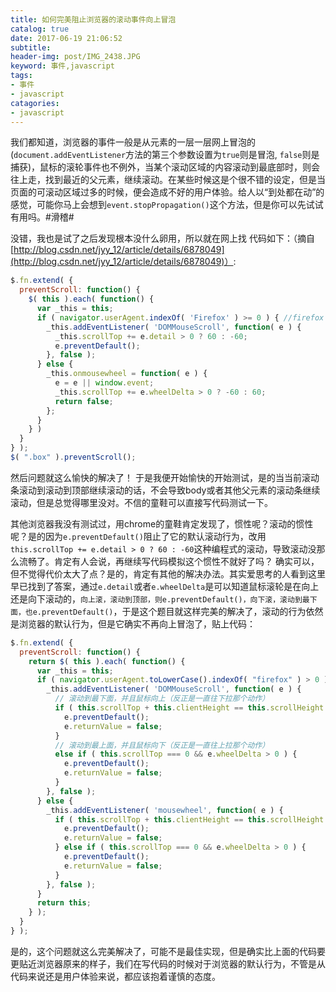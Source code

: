 ```yaml
---
title: 如何完美阻止浏览器的滚动事件向上冒泡
catalog: true
date: 2017-06-19 21:06:52
subtitle: 
header-img: post/IMG_2438.JPG
keyword: 事件,javascript
tags:
- 事件
- javascript
catagories: 
- javascript
---
```


我们都知道，浏览器的事件一般是从元素的一层一层网上冒泡的(`document.addEventListener`方法的第三个参数设置为`true`则是冒泡, `false`则是捕获)，鼠标的滚轮事件也不例外，当某个滚动区域的内容滚动到最底部时，则会往上走，找到最近的父元素，继续滚动。在某些时候这是个很不错的设定，但是当页面的可滚动区域过多的时候，便会造成不好的用户体验。给人以“到处都在动”的感觉，可能你马上会想到`event.stopPropagation()`这个方法，但是你可以先试试有用吗。#滑稽#

没错，我也是试了之后发现根本没什么卵用，所以就在网上找  代码如下：（摘自[http://blog.csdn.net/jyy_12/article/details/6878049](http://blog.csdn.net/jyy_12/article/details/6878049)）:
```javascript
$.fn.extend( {
  preventScroll: function() {
    $( this ).each( function() {
      var _this = this;
      if ( navigator.userAgent.indexOf( 'Firefox' ) >= 0 ) { //firefox  
        _this.addEventListener( 'DOMMouseScroll', function( e ) {
          _this.scrollTop += e.detail > 0 ? 60 : -60;
          e.preventDefault();
        }, false );
      } else {
        _this.onmousewheel = function( e ) {
          e = e || window.event;
          _this.scrollTop += e.wheelDelta > 0 ? -60 : 60;
          return false;
        };
      }
    } )
  }
} );
$( ".box" ).preventScroll();
```
然后问题就这么愉快的解决了！
于是我便开始愉快的开始测试，是的当当前滚动条滚动到滚动到顶部继续滚动的话，不会导致body或者其他父元素的滚动条继续滚动，但是总觉得哪里没对。不信的童鞋可以直接写代码测试一下。

其他浏览器我没有测试过，用chrome的童鞋肯定发现了，惯性呢？滚动的惯性呢？是的因为`e.preventDefault()`阻止了它的默认滚动行为，改用`this.scrollTop += e.detail > 0 ? 60 : -60`这种编程式的滚动，导致滚动没那么流畅了。肯定有人会说，再继续写代码模拟这个惯性不就好了吗？ 确实可以，但不觉得代价太大了点？是的，肯定有其他的解决办法。其实爱思考的人看到这里早已找到了答案，通过`e.detail`或者`e.wheelDelta`是可以知道鼠标滚轮是在向上还是向下滚动的，`向上滚，滚动到顶部，则e.preventDefault()，向下滚，滚动到最下面，也e.preventDefault()`，于是这个题目就这样完美的解决了，滚动的行为依然是浏览器的默认行为，但是它确实不再向上冒泡了，贴上代码：
```javascript
$.fn.extend( {
  preventScroll: function() {
    return $( this ).each( function() {
      var _this = this;
      if ( navigator.userAgent.toLowerCase().indexOf( "firefox" ) > 0 ) {
        _this.addEventListener( 'DOMMouseScroll', function( e ) {
          // 滚动到最下面，并且鼠标向上（反正是一直往下拉那个动作）
          if ( this.scrollTop + this.clientHeight == this.scrollHeight && e.detail < 0 ) {
            e.preventDefault();
            e.returnValue = false;
          }
          // 滚动到最上面，并且鼠标向下（反正是一直往上拉那个动作）
          else if ( this.scrollTop === 0 && e.wheelDelta > 0 ) {
            e.preventDefault();
            e.returnValue = false;
          }
        }, false );
      } else {
        _this.addEventListener( 'mousewheel', function( e ) {
          if ( this.scrollTop + this.clientHeight == this.scrollHeight && e.wheelDelta < 0 ) {
            e.preventDefault();
            e.returnValue = false;
          } else if ( this.scrollTop === 0 && e.wheelDelta > 0 ) {
            e.preventDefault();
            e.returnValue = false;
          }
        }, false );
      }
      return this;
    } );
  }
} );
```
是的，这个问题就这么完美解决了，可能不是最佳实现，但是确实比上面的代码要更贴近浏览器原来的样子，我们在写代码的时候对于浏览器的默认行为，不管是从代码来说还是用户体验来说，都应该抱着谨慎的态度。